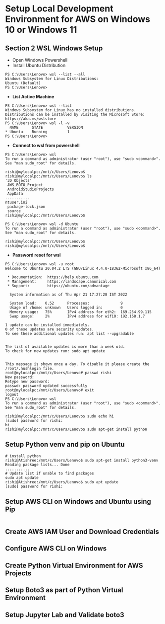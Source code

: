 # Setup Local Development Environment for AWS on Windows 10 or Windows 11

## Section 2 WSL Windows Setup
* Open Windows Powershell
* Install Ubuntu Distribution
```
PS C:\Users\Lenovo> wsl --list --all
Windows Subsystem for Linux Distributions:
Ubuntu (Default)
PS C:\Users\Lenovo>
```
* **List Active Machine**

```
PS C:\Users\Lenovo> wsl --list
Windows Subsystem for Linux has no installed distributions.
Distributions can be installed by visiting the Microsoft Store:
https://aka.ms/wslstore
PS C:\Users\Lenovo> wsl -l -v
  NAME      STATE           VERSION
* Ubuntu    Running         1
PS C:\Users\Lenovo>
```

* **Connect to wsl from powershell**
```
PS C:\Users\Lenovo> wsl
To run a command as administrator (user "root"), use "sudo <command>".
See "man sudo_root" for details.

rishi@mylocalpc:/mnt/c/Users/Lenovo$
rishi@mylocalpc:/mnt/c/Users/Lenovo$ ls
'3D Objects'
 AWS_BOTO_Project
 AndroidStudioProjects
 AppData
...........
ntuser.ini
 package-lock.json
 source
rishi@mylocalpc:/mnt/c/Users/Lenovo$
```

```
PS C:\Users\Lenovo> wsl -d Ubuntu                                                                                       
To run a command as administrator (user "root"), use "sudo <command>".
See "man sudo_root" for details.

rishi@mylocalpc:/mnt/c/Users/Lenovo$
rishi@mylocalpc:/mnt/c/Users/Lenovo$                                                                                                                                                                                                                                                    
```

* **Password reset for wsl**
```
PS C:\Users\Lenovo> wsl -u root
Welcome to Ubuntu 20.04.2 LTS (GNU/Linux 4.4.0-18362-Microsoft x86_64)

 * Documentation:  https://help.ubuntu.com
 * Management:     https://landscape.canonical.com
 * Support:        https://ubuntu.com/advantage

  System information as of Thu Apr 21 17:27:28 IST 2022

  System load:    0.52      Processes:              9
  Usage of /home: unknown   Users logged in:        0
  Memory usage:   75%       IPv4 address for eth2:  169.254.99.115
  Swap usage:     2%        IPv4 address for wifi0: 192.168.1.7

1 update can be installed immediately.
0 of these updates are security updates.
To see these additional updates run: apt list --upgradable


The list of available updates is more than a week old.
To check for new updates run: sudo apt update


This message is shown once a day. To disable it please create the
/root/.hushlogin file.
root@mylocalpc:/mnt/c/Users/Lenovo# passwd rishi
New password:
Retype new password:
passwd: password updated successfully
root@mylocalpc:/mnt/c/Users/Lenovo# exit
logout
PS C:\Users\Lenovo> wsl
To run a command as administrator (user "root"), use "sudo <command>".
See "man sudo_root" for details.

rishi@mylocalpc:/mnt/c/Users/Lenovo$ sudo echo hi
[sudo] password for rishi:
hi
rishi@mylocalpc:/mnt/c/Users/Lenovo$ sudo apt-get install python
```


## **Setup Python venv and pip on Ubuntu**
```
# install python
rishi@Atishree:/mnt/c/Users/Lenovo$ sudo apt-get install python3-venv
Reading package lists... Done
...........
# Update list if unable to find packages  
sudo apt update
rishi@Atishree:/mnt/c/Users/Lenovo$ sudo apt update
[sudo] password for rishi:

```


## Setup AWS CLI on Windows and Ubuntu using Pip

```

```
## Create AWS IAM User and Download Credentials
## Configure AWS CLI on Windows
## Create Python Virtual Environment for AWS Projects
## Setup Boto3 as part of Python Virtual Environment
## Setup Jupyter Lab and Validate boto3
